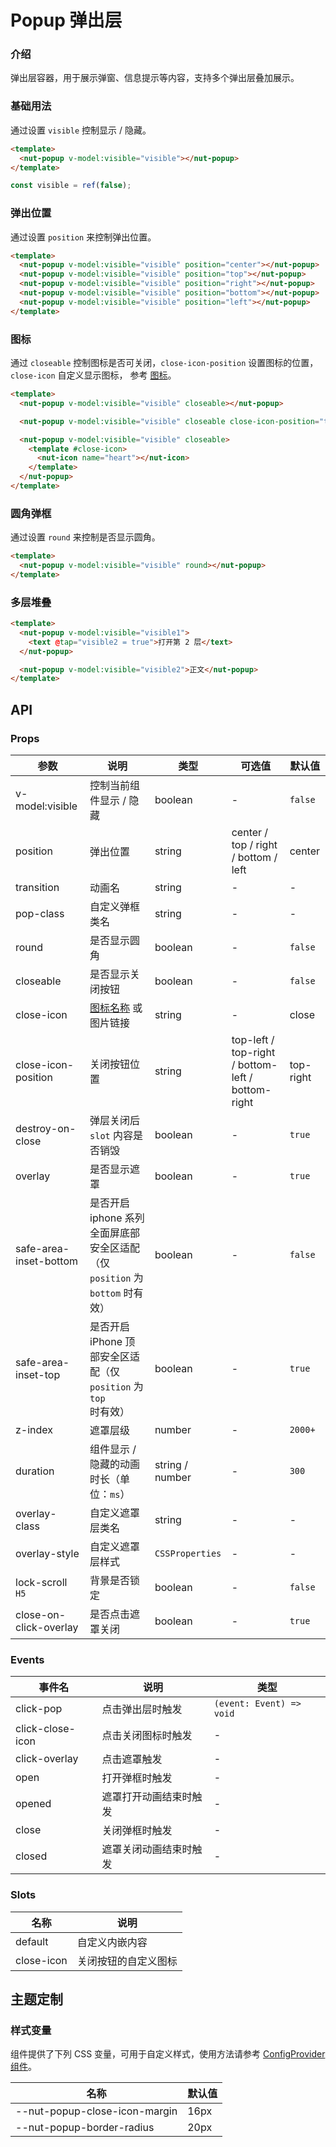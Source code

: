 # Popup 弹出层

### 介绍

弹出层容器，用于展示弹窗、信息提示等内容，支持多个弹出层叠加展示。

### 基础用法

通过设置 `visible` 控制显示 / 隐藏。

```html
<template>
  <nut-popup v-model:visible="visible"></nut-popup>
</template>
```

```ts
const visible = ref(false);
```

### 弹出位置

通过设置 `position` 来控制弹出位置。

```html
<template>
  <nut-popup v-model:visible="visible" position="center"></nut-popup>
  <nut-popup v-model:visible="visible" position="top"></nut-popup>
  <nut-popup v-model:visible="visible" position="right"></nut-popup>
  <nut-popup v-model:visible="visible" position="bottom"></nut-popup>
  <nut-popup v-model:visible="visible" position="left"></nut-popup>
</template>
```

### 图标

通过 `closeable` 控制图标是否可关闭，`close-icon-position` 设置图标的位置，`close-icon` 自定义显示图标，
参考 [图标](/components/basic/icon)。

```html
<template>
  <nut-popup v-model:visible="visible" closeable></nut-popup>

  <nut-popup v-model:visible="visible" closeable close-icon-position="top-left"></nut-popup>

  <nut-popup v-model:visible="visible" closeable>
    <template #close-icon>
      <nut-icon name="heart"></nut-icon>
    </template>
  </nut-popup>
</template>
```

### 圆角弹框

通过设置 `round` 来控制是否显示圆角。

```html
<template>
  <nut-popup v-model:visible="visible" round></nut-popup>
</template>
```

### 多层堆叠

```html
<template>
  <nut-popup v-model:visible="visible1">
    <text @tap="visible2 = true">打开第 2 层</text>
  </nut-popup>

  <nut-popup v-model:visible="visible2">正文</nut-popup>
</template>
```

## API

### Props

| 参数                     | 说明                                                    | 类型              | 可选值                                               | 默认值       |
|------------------------|-------------------------------------------------------|-----------------|---------------------------------------------------|-----------|
| v-model:visible        | 控制当前组件显示 / 隐藏                                         | boolean         | -                                                 | `false`   |
| position               | 弹出位置                                                  | string          | center / top / right / bottom / left              | center    |
| transition             | 动画名                                                   | string          | -                                                 | -         |
| pop-class              | 自定义弹框类名                                               | string          | -                                                 | -         |
| round                  | 是否显示圆角                                                | boolean         | -                                                 | `false`   |
| closeable              | 是否显示关闭按钮                                              | boolean         | -                                                 | `false`   |
| close-icon             | [图标名称](/components/basic/icon) 或图片链接                  | string          | -                                                 | close     |
| close-icon-position    | 关闭按钮位置                                                | string          | top-left / top-right / bottom-left / bottom-right | top-right |
| destroy-on-close       | 弹层关闭后 `slot` 内容是否销毁                                   | boolean         | -                                                 | `true`    |
| overlay                | 是否显示遮罩                                                | boolean         | -                                                 | `true`    |
| safe-area-inset-bottom | 是否开启 iphone 系列全面屏底部安全区适配（仅 `position` 为 `bottom` 时有效） | boolean         | -                                                 | `false`   |
| safe-area-inset-top    | 是否开启 iPhone 顶部安全区适配（仅 `position` 为 `top` 时有效）         | boolean         | -                                                 | `true`    |
| z-index                | 遮罩层级                                                  | number          | -                                                 | `2000+`   |
| duration               | 组件显示 / 隐藏的动画时长（单位：`ms`）                               | string / number | -                                                 | `300`     |
| overlay-class          | 自定义遮罩层类名                                              | string          | -                                                 | -         |
| overlay-style          | 自定义遮罩层样式                                              | `CSSProperties` | -                                                 | -         |
| lock-scroll `H5`       | 背景是否锁定                                                | boolean         | -                                                 | `false`   |
| close-on-click-overlay | 是否点击遮罩关闭                                              | boolean         | -                                                 | `true`    |

### Events

| 事件名              | 说明          | 类型                       |
|------------------|-------------|--------------------------|
| click-pop        | 点击弹出层时触发    | `(event: Event) => void` |
| click-close-icon | 点击关闭图标时触发   | -                        |
| click-overlay    | 点击遮罩触发      | -                        |
| open             | 打开弹框时触发     | -                        |
| opened           | 遮罩打开动画结束时触发 | -                        |
| close            | 关闭弹框时触发     | -                        |
| closed           | 遮罩关闭动画结束时触发 | -                        |

### Slots

| 名称         | 说明         |
|------------|------------|
| default    | 自定义内嵌内容    |
| close-icon | 关闭按钮的自定义图标 |

## 主题定制

### 样式变量

组件提供了下列 CSS 变量，可用于自定义样式，使用方法请参考 [ConfigProvider 组件](/components/basic/configprovider)。

| 名称                            | 默认值  |
|-------------------------------|------|
| --nut-popup-close-icon-margin | 16px |
| --nut-popup-border-radius     | 20px |
